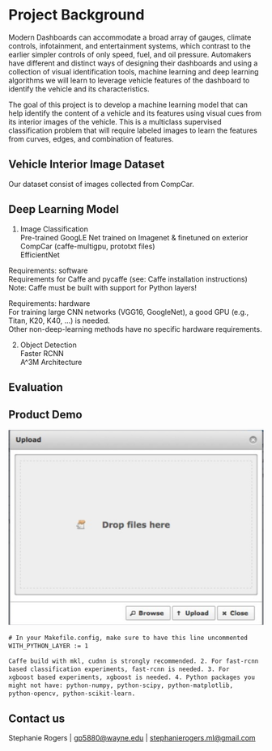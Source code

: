 #  Project Background  

Modern Dashboards can accommodate a broad array of gauges, climate controls, infotainment, and entertainment systems, which contrast to the earlier simpler controls of only speed, fuel, and oil pressure. Automakers have different and distinct ways of designing their dashboards and using a collection of visual identification tools, machine learning and deep learning algorithms we will learn to leverage vehicle features of the dashboard to identify the vehicle and its characteristics. 

The goal of this project is to develop a machine learning model that can help identify the content of a vehicle and its features using visual cues from its interior images of the vehicle. This is a multiclass supervised classification problem that will require labeled images to learn the features from curves, edges, and combination of features.  

##  Vehicle Interior Image Dataset

Our dataset consist of images collected from CompCar.


##  Deep Learning Model
1.  Image Classification  
    Pre-trained GoogLE Net trained on Imagenet & finetuned on exterior CompCar (caffe-multigpu, prototxt files)    
    EfficientNet       
    
Requirements: software  
Requirements for Caffe and pycaffe (see: Caffe installation instructions)  
Note: Caffe must be built with support for Python layers!  

Requirements: hardware  
For training large CNN networks (VGG16, GoogleNet), a good GPU (e.g., Titan, K20, K40, ...) is needed.  
Other non-deep-learning methods have no specific hardware requirements.     

2.  Object Detection  
    Faster RCNN   
    A^3M Architecture    


##  Evaluation  

##  Product Demo    
![Alt text](https://github.com/StephanieRogers-ML/deep-learning_vehicle-dashboard/blob/master/Sample_Data/uploadbox.png)


```make
# In your Makefile.config, make sure to have this line uncommented
WITH_PYTHON_LAYER := 1
```
    Caffe build with mkl, cudnn is strongly recommended. 2. For fast-rcnn based classification experiments, fast-rcnn is needed. 3. For     xgboost based experiments, xgboost is needed. 4. Python packages you might not have: python-numpy, python-scipy, python-matplotlib,     python-opencv, python-scikit-learn.

##  Contact us  

Stephanie Rogers | gp5880@wayne.edu  | stephanierogers.ml@gmail.com



